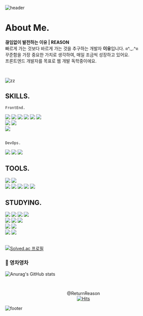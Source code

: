![header](https://capsule-render.vercel.app/api?type=waving&color=0:879FEB,100:BEB5E8&height=150&section=header&text=Return%20Reason%20&fontSize=24&animation=fadeIn&fontColor=ffffff)

# About Me. <br/>

**끊임없이 발전하는 이유 | REASON <br/>**
빠르게 가는 것보다 바르게 가는 것을 추구하는 개발자 **이유**입니다. ฅ^._.^ฅ <br/>
꾸준함을 가장 중요한 가치로 생각하여, 매일 조금씩 성장하고 있어요.<br/>
프론트엔드 개발자를 목표로 웹 개발 독학중이에요.<br/>


<br/>

![zz](https://user-images.githubusercontent.com/48672106/185985079-85a4e77d-7f9f-4025-9ab6-2dff067b84c9.gif)

<div>

## SKILLS.

`FrontEnd.` <br/>
    
<img src="https://img.shields.io/badge/HTML-E34F26?style=flat-round&logo=HTML5&logoColor=white"/>
<img src="https://img.shields.io/badge/CSS3-1572B6?style=flat-round&logo=CSS3&logoColor=white"/>
<img src="https://img.shields.io/badge/JavaScript-FF9A00?style=flat-round&logo=JavaScript&logoColor=white"/>
<img src="https://img.shields.io/badge/TypeScript-3178C6?style=flat-round&logo=TypeScript&logoColor=white"/>
<img src="https://img.shields.io/badge/React-6EC0EB?style=flat-round&logo=React&logoColor=white"/>
<img src="https://img.shields.io/badge/React Router-6B99F0?style=flat-round&logo=React Router&logoColor=white"/>
<br/>
<img src="https://img.shields.io/badge/Sass-CC6699?style=flat-round&logo=Sass&logoColor=white"/>
<img src="https://img.shields.io/badge/StyledComponents-DB7093?style=flat-round&logo=styled-components&logoColor=white"/>
<br/>
<img src="https://img.shields.io/badge/Axios-5A29E4?style=flat-round&logo=Axios&logoColor=white"/>    
<br/><br/>
    
`DevOps.` <br/>
    
<img src="https://img.shields.io/badge/Amazon S3-569A31?style=flat-round&logo=Amazon S3&logoColor=white"/>
<img src="https://img.shields.io/badge/Amazon CloudFront-6515DD?style=flat-round&logo=Amazon CloudFront&logoColor=white"/>
<img src="https://img.shields.io/badge/Github Actions-2088FF?style=flat-round&logo=Github Actions&logoColor=white"/>
    
<br/>

## TOOLS.
<img src="https://img.shields.io/badge/GitHub-605A70?style=flat-round&logo=GitHub&logoColor=white"/>
<img src="https://img.shields.io/badge/Notion-0D0D0D?style=flat-round&logo=Notion&logoColor=white"/>

<br/>
  
<img src="https://img.shields.io/badge/Figma-F24E1E?style=flat-round&logo=Figma&logoColor=white"/>
<img src="https://img.shields.io/badge/Adobe Photoshop-31A8FF?style=flat-round&logo=Adobe Photoshop&logoColor=white"/>
<img src="https://img.shields.io/badge/Adobe Premiere Pro-9999FF?style=flat-round&logo=Adobe Premiere Pro&logoColor=white"/>
<img src="https://img.shields.io/badge/Adobe XD-FF61F6?style=flat-round&logo=Adobe XD&logoColor=white"/>
<img src="https://img.shields.io/badge/Adobe Illustrator-FF9A00?style=flat-round&logo=Adobe Illustrator&logoColor=white"/>

<br/>

## STUDYING.
<img src="https://img.shields.io/badge/Git-F05032?style=flat-round&logo=Git&logoColor=white"/>
<img src="https://img.shields.io/badge/Webpack-6EC0EB?style=flat-round&logo=Webpack&logoColor=white"/>
<img src="https://img.shields.io/badge/C-A8B9CC?style=flat-round&logo=C&logoColor=white"/>
<img src="https://img.shields.io/badge/C++-00599C?style=flat-round&logo=Cplusplus&logoColor=white"/>
<br/>
<img src="https://img.shields.io/badge/Next.js-000000?style=flat-round&logo=Next.js&logoColor=white"/>
<img src="https://img.shields.io/badge/Redux-764ABC?style=flat-round&logo=Redux&logoColor=white"/>
<img src="https://img.shields.io/badge/Node.js-339933?style=flat-round&logo=Node.js&logoColor=white"/>
<br/>
<img src="https://img.shields.io/badge/StoryBook-FF4785?style=flat-round&logo=StoryBook&logoColor=white"/>
<img src="https://img.shields.io/badge/GraphQL-E10098?style=flat-round&logo=GraphQL&logoColor=white"/>
<br/>
<img src="https://img.shields.io/badge/Cypress-17202C?style=flat-round&logo=Cypress&logoColor=white"/>
<img src="https://img.shields.io/badge/Jest-C21325?style=flat-round&logo=Jest&logoColor=white"/>

<br/>
<br/>

[![Solved.ac
프로필](http://mazassumnida.wtf/api/v2/generate_badge?boj=reasons)](https://solved.ac/reasons)

</div>


### 🐢 영차영차

![Anurag's GitHub stats](https://github-readme-stats.vercel.app/api?username=ReturnReason&show_icons=true&theme=dark&count_private=true&custom_title=REASON&bg_color=30,A5B4E8,BEB5E8&title_color=fff&text_color=fff&icon_color=fff)  

<br/>
    
<div align="center">    
   

    
@ReturnReason <br/>
[![Hits](https://hits.seeyoufarm.com/api/count/incr/badge.svg?url=https%3A%2F%2Fgithub.com%2FReturnReason&count_bg=%23A5B4E8&title_bg=%236E799C&icon=github.svg&icon_color=%23FFFFFF&title=GitHub&edge_flat=false)](https://hits.seeyoufarm.com)

</div>

![footer](https://capsule-render.vercel.app/api?type=waving&color=0:879FEB,100:BEB5E8&height=150&section=footer&fontSize=24&animation=fadeIn&fontColor=ffffff)

</div>

